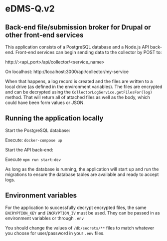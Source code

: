 # eDMS-Q.v2

## Back-end file/submission broker for Drupal or other front-end services

This application consists of a PostgreSQL database and a Node.js API back-end. Front-end services can begin sending data to the collector by POST to:

http://<hostname>:<api_port>/api/collector/<service_name>

On localhost: http://localhost:3000/api/collector/my-service

When that happens, a log record is created and the files are written to a local drive (as defined in the environment variables). The files are encrypted and can be decrypted using the `CollectorLogService.getFilesFor(log)` method. That will return all of attached files as well as the body, which could have been form values or JSON.

## Running the application locally

Start the PostgreSQL database:

Execute: `docker-compose up`

Start the API back-end:

Execute `npm run start:dev`

As long as the database is running, the application will start up and run the migrations to ensure the database tables are available and ready to accept logs.



## Environment variables

For the application to successfully decrypt encrypted files, the same `ENCRYPTION_KEY` and `ENCRYPTION_IV` must be used. They can be passed in as environment variables or through `.env`

You should change the values of `/db/secrets/**` files to match whatever you choose for user/password in your `.env` files.